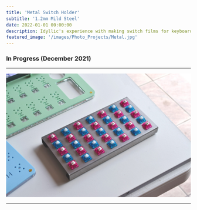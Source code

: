 ```yaml
---
title: 'Metal Switch Holder'
subtitle: '1.2mm Mild Steel'
date: 2022-01-01 00:00:00
description: Idyllic's experience with making switch films for keyboard switches, using laser processing.
featured_image: '/images/Photo_Projects/Metal.jpg'
---
```


### In Progress (December 2021)
---

<div class="gallery" data-columns="1">
	<img src="/images/Photo_Projects/Metal.jpg">
</div> 

--- 
